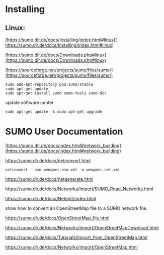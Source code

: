 # Installing
## Linux:

 [https://sumo.dlr.de/docs/Installing/index.html#linux]( https://sumo.dlr.de/docs/Installing/index.html#linux)

[https://sumo.dlr.de/docs/Downloads.php#linux](https://sumo.dlr.de/docs/Downloads.php#linux)

[https://sourceforge.net/projects/sumo/files/sumo/](https://sourceforge.net/projects/sumo/files/sumo/)

```
sudo add-apt-repository ppa:sumo/stable
sudo apt-get update
sudo apt-get install sumo sumo-tools sumo-doc
```

update software center

```
sudo apt-get update  & sudo apt-get upgrade
```

# **SUMO User Documentation**

[https://sumo.dlr.de/docs/index.html#network_building](https://sumo.dlr.de/docs/index.html#network_building)









https://sumo.dlr.de/docs/netconvert.html

```
netconvert --osm wengmei.osm.xml -o wengmei.net.xml
```





https://sumo.dlr.de/docs/netgenerate.html

https://sumo.dlr.de/docs/Networks/Import/SUMO_Road_Networks.html

https://sumo.dlr.de/docs/Netedit/index.html







show how to convert an OpenStreetMap file to a SUMO network file.

https://sumo.dlr.de/docs/OpenStreetMap_file.html

https://sumo.dlr.de/docs/Networks/Import/OpenStreetMapDownload.html

https://sumo.dlr.de/docs/Tutorials/Import_from_OpenStreetMap.html

https://sumo.dlr.de/docs/Networks/Import/OpenStreetMap.html
